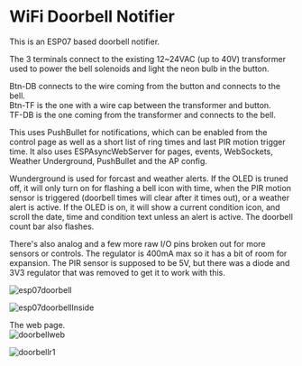 # WiFi Doorbell Notifier

This is an ESP07 based doorbell notifier.  

The 3 terminals connect to the existing 12~24VAC (up to 40V) transformer used to power the bell solenoids and light the neon bulb in the button.  

Btn-DB connects to the wire coming from the button and connects to the bell.<br/>
Btn-TF is the one with a wire cap between the transformer and button.  <br/>
TF-DB is the one coming from the transformer and connects to the bell.<br/>

This uses PushBullet for notifications, which can be enabled from the control page as well as a short list of ring times and last PIR motion trigger time.  It also uses ESPAsyncWebServer for pages, events, WebSockets, Weather Underground, PushBullet and the AP config.  

Wunderground is used for forcast and weather alerts.  If the OLED is truned off, it will only turn on for flashing a bell icon with time, when the PIR motion sensor is triggered (doorbell times will clear after it times out), or a weather alert is active. If the OLED is on, it will show a current condition icon, and scroll the date, time and condition text unless an alert is active.  The doorbell count bar also flashes.  

There's also analog and a few more raw I/O pins broken out for more sensors or controls.  The regulator is 400mA max so it has a bit of room for expansion.  The PIR sensor is supposed to be 5V, but there was a diode and 3V3 regulator that was removed to get it to work with this.  

![esp07doorbell](http://www.curioustech.net/images/doorbell.jpg)  

![esp07doorbellInside](http://www.curioustech.net/images/db2.png)  

The web page.  
![doorbellweb](http://www.curioustech.net/images/doorbellweb.png)  

![doorbellr1](http://www.curioustech.net/images/doorbellr1.jpg)  
